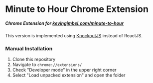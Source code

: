 # Minute to Hour Chrome Extension
##### Chrome Extension for [kevingimbel.com/minute-to-hour](http://kevingimbel.com/minute-to-hour/)

This version is implemented using [KnockoutJS](http://knockoutjs.com/) instead of ReactJS.

### Manual Installation

1. Clone this repository
2. Navigate to `chrome://extensions/`
3. Check "Developer mode" in the upper right corner
4. Select "Load unpacked extension" and open the folder
